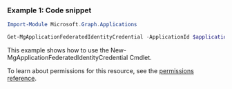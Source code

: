 ### Example 1: Code snippet

```powershellImport-Module Microsoft.Graph.Applications

Get-MgApplicationFederatedIdentityCredential -ApplicationId $applicationId
```
This example shows how to use the New-MgApplicationFederatedIdentityCredential Cmdlet.
To learn about permissions for this resource, see the [permissions reference](/graph/permissions-reference).

